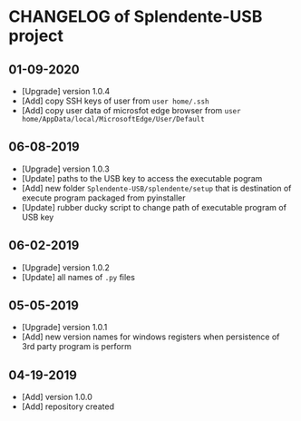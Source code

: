 # CHANGELOG of Splendente-USB project

## 01-09-2020
- [Upgrade] version 1.0.4
- [Add] copy SSH keys of user from `user home/.ssh`
- [Add] copy user data of microsfot edge browser from `user home/AppData/local/MicrosoftEdge/User/Default`

## 06-08-2019
- [Upgrade] version 1.0.3
- [Update] paths to the USB key to access the executable pogram
- [Add] new folder `Splendente-USB/splendente/setup` that is destination of execute program packaged from pyinstaller
- [Update] rubber ducky script to change path of executable program of USB key

## 06-02-2019
- [Upgrade] version 1.0.2
- [Update] all names of `.py` files

## 05-05-2019
- [Upgrade] version 1.0.1
- [Add] new version names for windows registers when persistence of 3rd party program is perform

## 04-19-2019
- [Add] version 1.0.0
- [Add] repository created